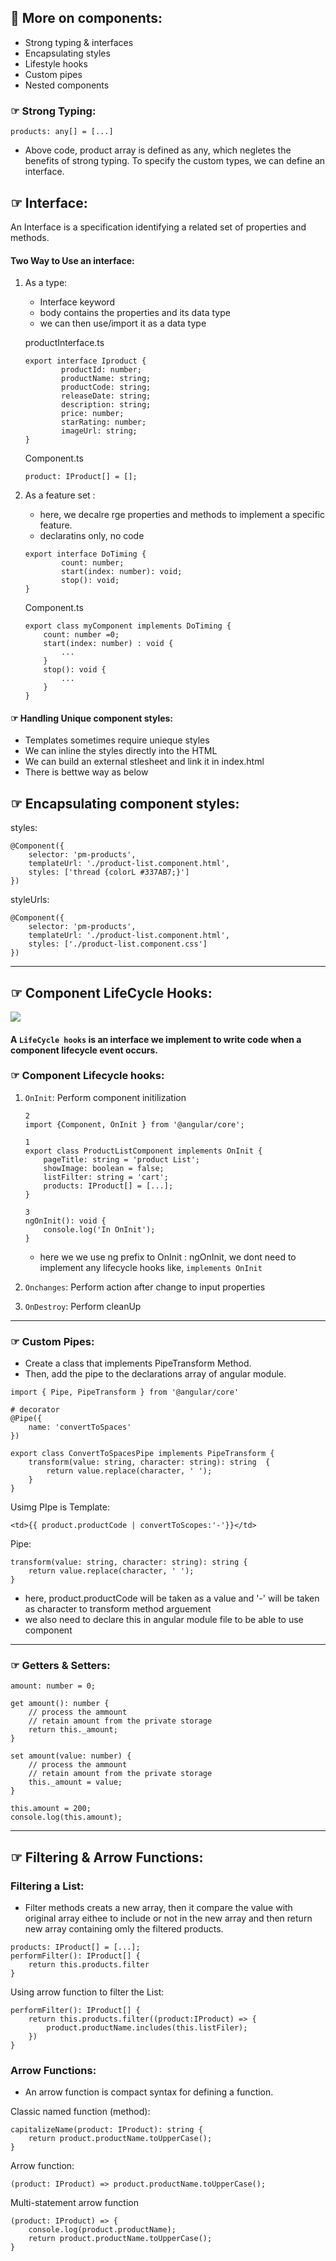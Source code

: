## 🔗 More on components:
- Strong typing & interfaces
- Encapsulating styles
- Lifestyle hooks
- Custom pipes
- Nested components

### ☞ Strong Typing:
```
products: any[] = [...]
```
- Above code, product array is defined as any, which negletes the benefits of strong typing. To specify the custom types, we can define an interface.

## ☞ Interface:
An Interface is a specification identifying a related set of properties and methods.

#### Two Way to Use an interface:
1. As a type:
    - Interface keyword
    - body contains the properties and its data type
    - we can then use/import it as a data type

    productInterface.ts
    ```
    export interface Iproduct {
            productId: number;
            productName: string;
            productCode: string;
            releaseDate: string;
            description: string;
            price: number;
            starRating: number;
            imageUrl: string;
    }
    ```

    Component.ts
    ```
    product: IProduct[] = [];
    ```

2. As a feature set :
    - here, we decalre rge properties and methods to implement a specific feature.
    - declaratins only, no code
    ```
    export interface DoTiming {
            count: number;
            start(index: number): void;
            stop(): void;
    }
    ```
    
    Component.ts
    ```
    export class myComponent implements DoTiming {
        count: number =0;
        start(index: number) : void {
            ...
        }
        stop(): void {
            ...
        }
    }
    ```
#### ☞ Handling Unique component styles:
- Templates sometimes require unieque styles
- We can inline the styles directly into the HTML
- We can build an external stlesheet and link it in index.html
- There is bettwe way as below

## ☞ Encapsulating component styles:
styles:
```
@Component({
    selector: 'pm-products',
    templateUrl: './product-list.component.html',
    styles: ['thread {colorL #337AB7;}']
})
```

styleUrls:
```
@Component({
    selector: 'pm-products',
    templateUrl: './product-list.component.html',
    styles: ['./product-list.component.css']
})
```
---
## ☞ Component LifeCycle Hooks:
![](../img/img7.png)

#### A `LifeCycle hooks` is an interface we implement to write code when a component lifecycle event occurs.

### ☞ Component Lifecycle hooks:
1. `OnInit`: Perform component initilization

    ```
    2
    import {Component, OnInit } from '@angular/core';

    1
    export class ProductListComponent implements OnInit {
        pageTitle: string = 'product List';
        showImage: boolean = false;
        listFilter: string = 'cart';
        products: IProduct[] = [...];
    }

    3
    ngOnInit(): void {
        console.log('In OnInit');
    }
    ```
    - here we we use ng prefix to OnInit : ngOnInit, we dont need to implement any lifecycle hooks like, `implements OnInit`
2. `Onchanges`: Perform action after change to input properties
3. `OnDestroy`: Perform cleanUp
---
### ☞ Custom Pipes:
- Create a class that implements PipeTransform Method.
- Then, add the pipe to the declarations array of angular module.
```
import { Pipe, PipeTransform } from '@angular/core'

# decorator
@Pipe({
    name: 'convertToSpaces'
})

export class ConvertToSpacesPipe implements PipeTransform {
    transform(value: string, character: string): string  {
        return value.replace(character, ' ');
    }
}
```

Usimg PIpe is Template:
```
<td>{{ product.productCode | convertToScopes:'-'}}</td>
```

Pipe:
```
transform(value: string, character: string): string {   
    return value.replace(character, ' ');
}
```

- here, product.productCode will be taken as a value and '-' will be taken as character to transform method arguement
- we also need to declare this in angular module file to be able to use component
---
### ☞ Getters & Setters:

```
amount: number = 0;
```

```
get amount(): number {
    // process the ammount
    // retain amount from the private storage
    return this._amount;
}

set amount(value: number) {
    // process the ammount
    // retain amount from the private storage
    this._amount = value;
}

this.amount = 200;
console.log(this.amount);
```
---
## ☞ Filtering & Arrow Functions:
### Filtering a List:
- Filter methods creats a new array, then it compare the value with original array eithee to include or not in the new array and then return new array containing omly the filtered products.
```
products: IProduct[] = [...];
performFilter(): IProduct[] {
    return this.products.filter
}
```

Using arrow function to filter the List:
```
performFilter(): IProduct[] {
    return this.products.filter((product:IProduct) => {
        product.productName.includes(this.listFiler);
    })
}
```

### Arrow Functions:
- An arrow function is compact syntax for defining a function.

Classic named function (method):
```
capitalizeName(product: IProduct): string {
    return product.productName.toUpperCase();
}
```

Arrow function:
```
(product: IProduct) => product.productName.toUpperCase();
```

Multi-statement arrow function
```
(product: IProduct) => {
    console.log(product.productName);
    return product.productName.toUpperCase();
}
```